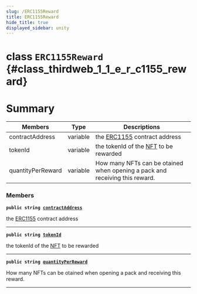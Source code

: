 ```yaml
---
slug: /ERC1155Reward
title: ERC1155Reward
hide_title: true
displayed_sidebar: unity
---
```


# class `ERC1155Reward` {#class_thirdweb_1_1_e_r_c1155_reward}

# Summary

| Members           | Type     | Descriptions                                                                         |
| ----------------- | -------- | ------------------------------------------------------------------------------------ |
| contractAddress   | variable | the [ERC1155](docs/unity/ERC1155.md#class_thirdweb_1_1_e_r_c1155) contract address   |
| tokenId           | variable | the tokenId of the [NFT](docs/unity/NFT.md#struct_thirdweb_1_1_n_f_t) to be rewarded |
| quantityPerReward | variable | How many NFTs can be otained when opening a pack and receiving this reward.          |

### Members

**`public string `[`contractAddress`](#class_thirdweb_1_1_e_r_c1155_reward_1ade07670ece1fde5ab5cc90e99c0b6602)**

the [ERC1155](docs/unity/ERC1155.md#class_thirdweb_1_1_e_r_c1155) contract address

---

**`public string `[`tokenId`](#class_thirdweb_1_1_e_r_c1155_reward_1a124c15842b3d0589d2785ac3908b51c4)**

the tokenId of the [NFT](docs/unity/NFT.md#struct_thirdweb_1_1_n_f_t) to be rewarded

---

**`public string `[`quantityPerReward`](#class_thirdweb_1_1_e_r_c1155_reward_1a644b8dcb033e94f530f10afd2c68a0c3)**

How many NFTs can be otained when opening a pack and receiving this reward.

---
